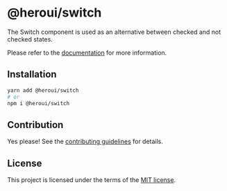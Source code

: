 # @heroui/switch

The Switch component is used as an alternative between checked and not checked states.

Please refer to the [documentation](https://heroui.com/docs/components/switch) for more information.

## Installation

```sh
yarn add @heroui/switch
# or
npm i @heroui/switch
```

## Contribution

Yes please! See the
[contributing guidelines](https://github.com/heroui-inc/heroui/blob/master/CONTRIBUTING.md)
for details.

## License

This project is licensed under the terms of the
[MIT license](https://github.com/heroui-inc/heroui/blob/master/LICENSE).

